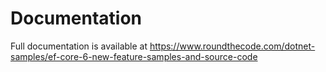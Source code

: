 # Documentation

Full documentation is available at https://www.roundthecode.com/dotnet-samples/ef-core-6-new-feature-samples-and-source-code
